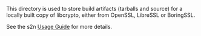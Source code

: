 This directory is used to store build artifacts (tarballs and source) for a locally
built copy of libcrypto, either from OpenSSL, LibreSSL or BoringSSL.

See the s2n [Usage Guide](https://github.com/awslabs/s2n/blob/master/docs/USAGE-GUIDE.md) for more details.
